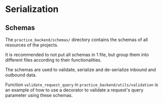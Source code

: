 # Serialization

## Schemas

The `practice_backend/schemas/` directory contains the schemas of all resources of the projects.

It is recommended to not put all schemas in 1 file, but group them into different files according to their functionalities.

The schemas are used to validate, serialize and de-serialize inbound and outbound data.

Function `validate_request_query` in `practice_backend/utils/validation` is an example of how to use a decorator to validate a request's query parameter using these schemas.

